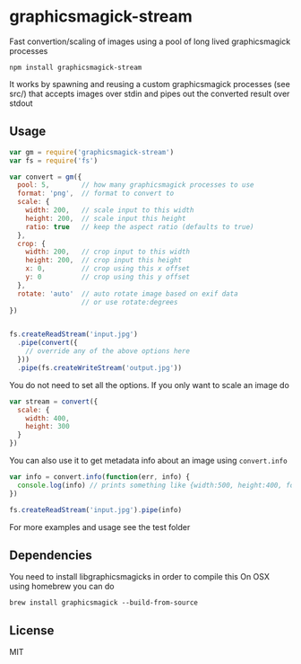 # graphicsmagick-stream

Fast convertion/scaling of images using a pool of long lived graphicsmagick processes

```
npm install graphicsmagick-stream
```

It works by spawning and reusing a custom graphicsmagick processes (see src/) that
accepts images over stdin and pipes out the converted result over stdout

## Usage

``` js
var gm = require('graphicsmagick-stream')
var fs = require('fs')

var convert = gm({
  pool: 5,        // how many graphicsmagick processes to use
  format: 'png',  // format to convert to
  scale: {
    width: 200,   // scale input to this width
    height: 200,  // scale input this height
    ratio: true   // keep the aspect ratio (defaults to true)
  },
  crop: {
    width: 200,   // crop input to this width
    height: 200,  // crop input this height
    x: 0,         // crop using this x offset
    y: 0          // crop using this y offset
  },
  rotate: 'auto'  // auto rotate image based on exif data
                  // or use rotate:degrees
})


fs.createReadStream('input.jpg')
  .pipe(convert({
    // override any of the above options here
  }))
  .pipe(fs.createWriteStream('output.jpg'))
```

You do not need to set all the options. If you only want to scale an image do

``` js
var stream = convert({
  scale: {
    width: 400,
    height: 300
  }
})
```

You can also use it to get metadata info about an image using `convert.info`

``` js
var info = convert.info(function(err, info) {
  console.log(info) // prints something like {width:500, height:400, format:'png'}
})

fs.createReadStream('input.jpg').pipe(info)
```

For more examples and usage see the test folder

## Dependencies

You need to install libgraphicsmagicks in order to compile this
On OSX using homebrew you can do

```
brew install graphicsmagick --build-from-source
```

## License

MIT
